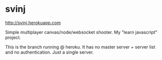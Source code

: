 svinj
=====

http://svinj.herokuapp.com

Simple multiplayer canvas/node/websocket shooter. My "learn javascript" project.

This is the branch running @ heroku. It has no master server + server list and no authentication. Just a single server.
